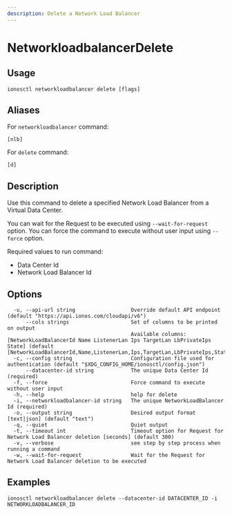 ```yaml
---
description: Delete a Network Load Balancer
---
```


# NetworkloadbalancerDelete

## Usage

```text
ionosctl networkloadbalancer delete [flags]
```

## Aliases

For `networkloadbalancer` command:

```text
[nlb]
```

For `delete` command:

```text
[d]
```

## Description

Use this command to delete a specified Network Load Balancer from a Virtual Data Center.

You can wait for the Request to be executed using `--wait-for-request` option. You can force the command to execute without user input using `--force` option.

Required values to run command:

* Data Center Id
* Network Load Balancer Id

## Options

```text
  -u, --api-url string                  Override default API endpoint (default "https://api.ionos.com/cloudapi/v6")
      --cols strings                    Set of columns to be printed on output 
                                        Available columns: [NetworkLoadBalancerId Name ListenerLan Ips TargetLan LbPrivateIps State] (default [NetworkLoadBalancerId,Name,ListenerLan,Ips,TargetLan,LbPrivateIps,State])
  -c, --config string                   Configuration file used for authentication (default "$XDG_CONFIG_HOME/ionosctl/config.json")
      --datacenter-id string            The unique Data Center Id (required)
  -f, --force                           Force command to execute without user input
  -h, --help                            help for delete
  -i, --networkloadbalancer-id string   The unique NetworkLoadBalancer Id (required)
  -o, --output string                   Desired output format [text|json] (default "text")
  -q, --quiet                           Quiet output
  -t, --timeout int                     Timeout option for Request for Network Load Balancer deletion [seconds] (default 300)
  -v, --verbose                         see step by step process when running a command
  -w, --wait-for-request                Wait for the Request for Network Load Balancer deletion to be executed
```

## Examples

```text
ionosctl networkloadbalancer delete --datacenter-id DATACENTER_ID -i NETWORKLOADBALANCER_ID
```

